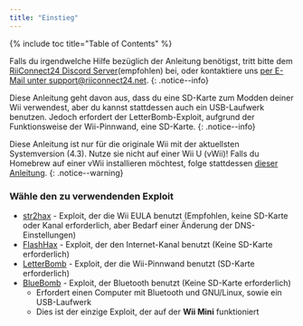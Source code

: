 ```yaml
---
title: "Einstieg"
---
```


{% include toc title="Table of Contents" %}

Falls du irgendwelche Hilfe bezüglich der Anleitung benötigst, tritt bitte dem [RiiConnect24 Discord Server](https://discord.gg/b4Y7jfD)(empfohlen) bei, oder kontaktiere uns [per E-Mail unter support@riiconnect24.net](mailto:support@riiconnect24.net).
{: .notice--info}

Diese Anleitung geht davon aus, dass du eine SD-Karte zum Modden deiner Wii verwendest, aber du kannst stattdessen auch ein USB-Laufwerk benutzen. Jedoch erfordert der LetterBomb-Exploit, aufgrund der Funktionsweise der Wii-Pinnwand, eine SD-Karte.
{: .notice--info}

Diese Anleitung ist nur für die originale Wii mit der aktuellsten Systemversion (4.3). Nutze sie nicht auf einer Wii U (vWii)! Falls du Homebrew auf einer vWii installieren möchtest, folge stattdessen [dieser Anleitung](https://wiiuguide.xyz/#/vwii/).
{: .notice--warning}

### Wähle den zu verwendenden Exploit

- [str2hax](str2hax) - Exploit, der die Wii EULA benutzt (Empfohlen, keine SD-Karte oder Kanal erforderlich, aber Bedarf einer Änderung der DNS-Einstellungen)
- [FlashHax](flashhax) - Exploit, der den Internet-Kanal benutzt (Keine SD-Karte erforderlich)
- [LetterBomb](letterbomb) - Exploit, der die Wii-Pinnwand benutzt (SD-Karte erforderlich)
- [BlueBomb](bluebomb) - Exploit, der Bluetooth benutzt (Keine SD-Karte erforderlich)
    * Erfordert einen Computer mit Bluetooth und GNU/Linux, sowie ein USB-Laufwerk
    * Dies ist der einzige Exploit, der auf der **Wii Mini** funktioniert

